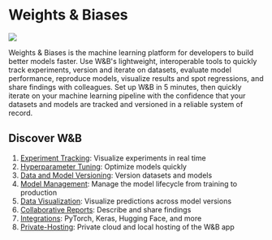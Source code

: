 # Weights & Biases

![](pathname:///images/general/diagram_2021.png)

Weights & Biases is the machine learning platform for developers to build better models faster. Use W&B's lightweight, interoperable tools to quickly track experiments, version and iterate on datasets, evaluate model performance, reproduce models, visualize results and spot regressions, and share findings with colleagues.
Set up W&B in 5 minutes, then quickly iterate on your machine learning pipeline with the confidence that your datasets and models are tracked and versioned in a reliable system of record.

## Discover W&B
1. [Experiment Tracking](./track/intro.md): Visualize experiments in real time
2. [Hyperparameter Tuning](./sweeps/intro.md): Optimize models quickly
3. [Data and Model Versioning](./data-and-model-versioning/intro.md): Version datasets and models
4. [Model Management](./models/intro.md): Manage the model lifecycle from training to production
5. [Data Visualization](./data-vis/intro.md): Visualize predictions across model versions
6. [Collaborative Reports](./reports/intro.md): Describe and share findings
7. [Integrations](./integrations/intro.md): PyTorch, Keras, Hugging Face, and more
8. [Private-Hosting](./hosting/intro.md): Private cloud and local hosting of the W&B app

